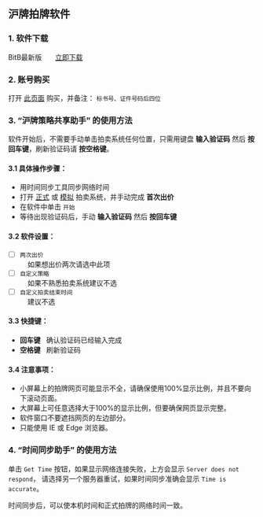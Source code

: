 ## 沪牌拍牌软件

### 1. 软件下载
BitB最新版 &nbsp; &nbsp; &nbsp; [立即下载](https://github.com/ibitb/ibitb.github.io/releases/download/v1.0/BitB.zip)

### 2. 账号购买
打开 [此页面](https://shop223575915.taobao.com/) 购买，并备注： `标书号、证件号码后四位`

### 3. “沪牌策略共享助手” 的使用方法
软件开始后，不需要手动单击拍卖系统任何位置，只需用键盘 **输入验证码** 然后 **按回车键**，刷新验证码请 **按空格键**。

#### 3.1 具体操作步骤：
- 用时间同步工具同步网络时间
- 打开 [正式](https://paimai.alltobid.com) 或 [模拟](http://test.alltobid.com/moni/gerenlogin.html) 拍卖系统，并手动完成 **首次出价**
- 在软件中单击 `开始`
- 等待出现验证码后，手动 **输入验证码** 然后 **按回车键**

#### 3.2 软件设置：
- [ ] `两次出价`  
&nbsp; &nbsp; 如果想出价两次请选中此项
- [ ] `自定义策略`  
&nbsp; &nbsp; 如果不熟悉拍卖系统建议不选
- [ ] `自定义拍卖结束时间`  
&nbsp; &nbsp; 建议不选

#### 3.3 快捷键：
- **回车键** &nbsp; 确认验证码已经输入完成
- **空格键** &nbsp; 刷新验证码

#### 3.4 注意事项：
- 小屏幕上的拍牌网页可能显示不全，请确保使用100%显示比例，并且不要向下滚动页面。
- 大屏幕上可任意选择大于100%的显示比例，但要确保网页显示完整。
- 软件窗口不要遮挡网页的左边部分。
- 只能使用 IE 或 Edge 浏览器。

### 4. “时间同步助手” 的使用方法
单击 `Get Time` 按钮，如果显示网络连接失败，上方会显示 `Server does not respond`，
请选择另一个服务器重试，如果时间同步准确会显示 `Time is accurate`。

时间同步后，可以使本机时间和正式拍牌的网络时间一致。
